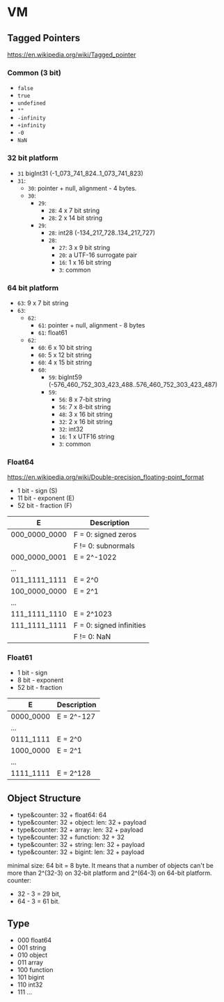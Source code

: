 # VM

## Tagged Pointers

https://en.wikipedia.org/wiki/Tagged_pointer

### Common (3 bit)

- `false`
- `true`
- `undefined`
- `""`
- `-infinity`
- `+infinity`
- `-0`
- `NaN`

### 32 bit platform

- `31` bigInt31 (-1_073_741_824..1_073_741_823)
- `31`:
  - `30`: pointer + null, alignment - 4 bytes.
  - `30`:
    - `29`:
      - `28`: 4 x 7 bit string
      - `28`: 2 x 14 bit string
    - `29`:
      - `28`: int28 (-134_217_728..134_217_727)
      - `28`:
        - `27`: 3 x 9 bit string
        - `20`: a UTF-16 surrogate pair
        - `16`: 1 x 16 bit string
        - `3`: common

### 64 bit platform

- `63`: 9 x 7 bit string
- `63`:
  - `62`:
    - `61`: pointer + null, alignment - 8 bytes
    - `61`: float61
  - `62`:
    - `60`: 6 x 10 bit string
    - `60`: 5 x 12 bit string
    - `60`: 4 x 15 bit string
    - `60`:
      - `59`: bigInt59 (-576_460_752_303_423_488..576_460_752_303_423_487)
      - `59`:
        - `56`: 8 x 7-bit string
        - `56`: 7 x 8-bit string
        - `48`: 3 x 16 bit string
        - `32`: 2 x 16 bit string
        - `32`: int32
        - `16`: 1 x UTF16 string
        - `3`: common

### Float64

https://en.wikipedia.org/wiki/Double-precision_floating-point_format

- 1 bit - sign (S)
- 11 bit - exponent (E)
- 52 bit - fraction (F)

|E            |Description             |
|-------------|------------------------|
|000_0000_0000|F = 0: signed zeros     |
|             |F != 0: subnormals      |
|000_0000_0001|E = 2^-1022             |
|...          |                        |
|011_1111_1111|E = 2^0                 |
|100_0000_0000|E = 2^1                 |
|...          |                        |
|111_1111_1110|E = 2^1023              |
|111_1111_1111|F = 0: signed infinities|
|             |F != 0: NaN             |

### Float61

- 1 bit - sign
- 8 bit - exponent
- 52 bit - fraction

|E        |Description|
|---------|-----------|
|0000_0000|E = 2^-127 |
|...      |           |
|0111_1111|E = 2^0    |
|1000_0000|E = 2^1    |
|...      |           |
|1111_1111|E = 2^128  |

## Object Structure

- type&counter: 32 + float64: 64
- type&counter: 32 + object: len: 32 + payload
- type&counter: 32 + array: len: 32 + payload
- type&counter: 32 + function: 32 + 32
- type&counter: 32 + string: len: 32 + payload
- type&counter: 32 + bigint: len: 32 + payload

minimal size: 64 bit = 8 byte. It means that a number of objects can't be more than 2^(32-3) on 32-bit platform and 2^(64-3) on 64-bit platform.  
counter: 
- 32 - 3 = 29 bit,
- 64 - 3 = 61 bit.

## Type

- 000 float64
- 001 string
- 010 object
- 011 array
- 100 function
- 101 bigint
- 110 int32
- 111 ...
